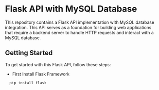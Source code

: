 
# Flask API with MySQL Database

This repository contains a Flask API implementation with MySQL database integration. This API serves as a foundation for building web applications that require a backend server to handle HTTP requests and interact with a MySQL database.



## Getting Started

To get started with this Flask API, follow these steps:

+ First Install Flask  Framework

```bash
  pip install flask
```